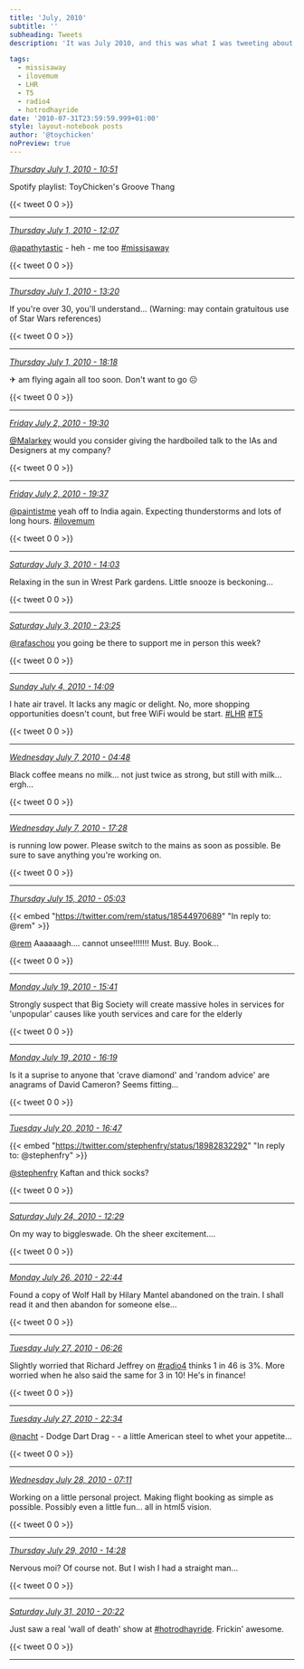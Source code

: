 ```yaml
---
title: 'July, 2010'
subtitle: ''
subheading: Tweets
description: 'It was July 2010, and this was what I was tweeting about...'

tags:
  - missisaway
  - ilovemum
  - LHR
  - T5
  - radio4
  - hotrodhayride
date: '2010-07-31T23:59:59.999+01:00'
style: layout-notebook posts
author: '@toychicken'
noPreview: true
---
```


<p><a id="17482192505" href="#17482192505"><em title="2010-07-01T10:51:40.000+01:00">Thursday July 1, 2010 - 10:51</em></a></p>
      
 Spotify playlist: ToyChicken's Groove Thang

{{< tweet 0 0 >}}

---

<p><a id="17485158235" href="#17485158235"><em title="2010-07-01T12:07:37.000+01:00">Thursday July 1, 2010 - 12:07</em></a></p>
      
[@apathytastic](https://twitter.com/@apathytastic)  - heh - me too [#missisaway](/tags/missisaway)

{{< tweet 0 0 >}}

---

<p><a id="17488442250" href="#17488442250"><em title="2010-07-01T13:20:02.000+01:00">Thursday July 1, 2010 - 13:20</em></a></p>
      
If you're over 30, you'll understand...  (Warning: may contain gratuitous use of Star Wars references)

{{< tweet 0 0 >}}

---

<p><a id="17507665971" href="#17507665971"><em title="2010-07-01T18:18:41.000+01:00">Thursday July 1, 2010 - 18:18</em></a></p>
      
&#9992; am flying again all too soon. Don't want to go &#9785;

{{< tweet 0 0 >}}

---

<p><a id="17591082852" href="#17591082852"><em title="2010-07-02T19:30:49.000+01:00">Friday July 2, 2010 - 19:30</em></a></p>
      
[@Malarkey](https://twitter.com/@Malarkey)  would you consider giving the hardboiled talk to the IAs and Designers at my company?

{{< tweet 0 0 >}}

---

<p><a id="17591461545" href="#17591461545"><em title="2010-07-02T19:37:00.000+01:00">Friday July 2, 2010 - 19:37</em></a></p>
      
[@paintistme](https://twitter.com/@paintistme)  yeah off to India again. Expecting thunderstorms and lots of long hours. [#ilovemum](/tags/ilovemum)

{{< tweet 0 0 >}}

---

<p><a id="17646337231" href="#17646337231"><em title="2010-07-03T14:03:19.000+01:00">Saturday July 3, 2010 - 14:03</em></a></p>
      
Relaxing in the sun in Wrest Park gardens. Little snooze is beckoning...

{{< tweet 0 0 >}}

---

<p><a id="17680465851" href="#17680465851"><em title="2010-07-03T23:25:25.000+01:00">Saturday July 3, 2010 - 23:25</em></a></p>
      
[@rafaschou](https://twitter.com/@rafaschou)  you going be there to support me in person this week?

{{< tweet 0 0 >}}

---

<p><a id="17719231819" href="#17719231819"><em title="2010-07-04T14:09:46.000+01:00">Sunday July 4, 2010 - 14:09</em></a></p>
      
I hate air travel. It lacks any magic or delight. No, more shopping opportunities doesn't count, but free WiFi would be start.  [#LHR](/tags/LHR) [#T5](/tags/T5)

{{< tweet 0 0 >}}

---

<p><a id="17920317051" href="#17920317051"><em title="2010-07-07T04:48:45.000+01:00">Wednesday July 7, 2010 - 04:48</em></a></p>
      
Black coffee means no milk... not just twice as strong, but still with milk... ergh...

{{< tweet 0 0 >}}

---

<p><a id="17961418428" href="#17961418428"><em title="2010-07-07T17:28:33.000+01:00">Wednesday July 7, 2010 - 17:28</em></a></p>
      
is running low power. Please switch to the mains as soon as possible. Be sure to save anything you're working on.

{{< tweet 0 0 >}}

---

<p><a id="18574253310" href="#18574253310"><em title="2010-07-15T05:03:09.000+01:00">Thursday July 15, 2010 - 05:03</em></a></p>
      
{{< embed "https://twitter.com/rem/status/18544970689" "In reply to: @rem" >}}


[@rem](https://twitter.com/@rem)  Aaaaaagh.... cannot unsee!!!!!!! Must. Buy. Book... 

{{< tweet 0 0 >}}

---

<p><a id="18920716520" href="#18920716520"><em title="2010-07-19T15:41:40.000+01:00">Monday July 19, 2010 - 15:41</em></a></p>
      
Strongly suspect that Big Society will create massive holes in services for 'unpopular' causes like youth services and care for the elderly

{{< tweet 0 0 >}}

---

<p><a id="18923420441" href="#18923420441"><em title="2010-07-19T16:19:42.000+01:00">Monday July 19, 2010 - 16:19</em></a></p>
      
Is it a suprise to anyone that 'crave diamond' and 'random advice' are anagrams of David Cameron? Seems fitting...

{{< tweet 0 0 >}}

---

<p><a id="19003277037" href="#19003277037"><em title="2010-07-20T16:47:38.000+01:00">Tuesday July 20, 2010 - 16:47</em></a></p>
      
{{< embed "https://twitter.com/stephenfry/status/18982832292" "In reply to: @stephenfry" >}}


[@stephenfry](https://twitter.com/@stephenfry)  Kaftan and thick socks?

{{< tweet 0 0 >}}

---

<p><a id="19414724866" href="#19414724866"><em title="2010-07-24T12:29:39.000+01:00">Saturday July 24, 2010 - 12:29</em></a></p>
      
On my way to biggleswade. Oh the sheer excitement....

{{< tweet 0 0 >}}

---

<p><a id="19604413590" href="#19604413590"><em title="2010-07-26T22:44:58.000+01:00">Monday July 26, 2010 - 22:44</em></a></p>
      
Found a copy of Wolf Hall by Hilary Mantel abandoned on the train. I shall read it and then abandon for someone else...

{{< tweet 0 0 >}}

---

<p><a id="19633222214" href="#19633222214"><em title="2010-07-27T06:26:22.000+01:00">Tuesday July 27, 2010 - 06:26</em></a></p>
      
Slightly worried that Richard Jeffrey on [#radio4](/tags/radio4) thinks 1 in 46 is 3%. More worried when he also said the same for 3 in 10! He's in finance!

{{< tweet 0 0 >}}

---

<p><a id="19687674029" href="#19687674029"><em title="2010-07-27T22:34:55.000+01:00">Tuesday July 27, 2010 - 22:34</em></a></p>
      
[@nacht](https://twitter.com/@nacht)  - Dodge Dart Drag -  - a little American steel to whet your appetite...

{{< tweet 0 0 >}}

---

<p><a id="19719462012" href="#19719462012"><em title="2010-07-28T07:11:14.000+01:00">Wednesday July 28, 2010 - 07:11</em></a></p>
      
Working on a little personal project. Making flight booking as simple as possible. Possibly even a little fun...  all in html5 vision.

{{< tweet 0 0 >}}

---

<p><a id="19825637659" href="#19825637659"><em title="2010-07-29T14:28:15.000+01:00">Thursday July 29, 2010 - 14:28</em></a></p>
      
Nervous moi? Of course not. But I wish I had a straight man...

{{< tweet 0 0 >}}

---

<p><a id="20013087337" href="#20013087337"><em title="2010-07-31T20:22:21.000+01:00">Saturday July 31, 2010 - 20:22</em></a></p>
      
Just saw a real 'wall of death' show at [#hotrodhayride](/tags/hotrodhayride). Frickin' awesome.

{{< tweet 0 0 >}}

---
